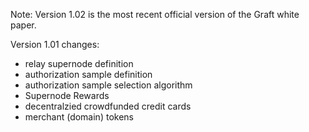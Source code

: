 Note: Version 1.02 is the most recent official version of the Graft white paper.

Version 1.01 changes:

- relay supernode definition
- authorization sample definition
- authorization sample selection algorithm
- Supernode Rewards
- decentralzied crowdfunded credit cards
- merchant (domain) tokens
